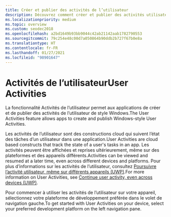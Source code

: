 ```yaml
---
title: Créer et publier des activités de l’utilisateur
description: Découvrez comment créer et publier des activités utilisateur de style Windows. Les activités utilisateur sont des constructions cloud qui suivent l’état des tâches d’un utilisateur dans une application.
ms.localizationpriority: medium
ms.topic: overview
ms.custom: seodec2018
ms.openlocfilehash: a2bd1649b93bb9044c42ab21142aab1782790553
ms.sourcegitcommit: 79c254e48c00d7a050864b90ddb2b727f67b0e8a
ms.translationtype: HT
ms.contentlocale: fr-FR
ms.lasthandoff: 01/27/2021
ms.locfileid: "98901647"
---
```

# <a name="user-activities"></a><span data-ttu-id="b38ed-104">Activités de l’utilisateur</span><span class="sxs-lookup"><span data-stu-id="b38ed-104">User Activities</span></span>

<span data-ttu-id="b38ed-105">La fonctionnalité Activités de l’utilisateur permet aux applications de créer et de publier des activités de l’utilisateur de style Windows.</span><span class="sxs-lookup"><span data-stu-id="b38ed-105">The User Activities feature allows apps to create and publish Windows-style User Activities.</span></span>

<span data-ttu-id="b38ed-106">Les activités de l’utilisateur sont des constructions cloud qui suivent l’état des tâches d’un utilisateur dans une application.</span><span class="sxs-lookup"><span data-stu-id="b38ed-106">User Activities are cloud based constructs that track the state of a user's tasks in an app.</span></span> <span data-ttu-id="b38ed-107">Les activités peuvent être affichées et reprises ultérieurement, même sur des plateformes et des appareils différents.</span><span class="sxs-lookup"><span data-stu-id="b38ed-107">Activities can be viewed and resumed at a later time, even across different devices and platforms.</span></span> <span data-ttu-id="b38ed-108">Pour plus d’informations sur les activités de l’utilisateur, consultez [Poursuivre l’activité utilisateur, même sur différents appareils (UWP)](/windows/uwp/launch-resume/useractivities).</span><span class="sxs-lookup"><span data-stu-id="b38ed-108">For more information on User Activities, see [Continue user activity, even across devices (UWP)](/windows/uwp/launch-resume/useractivities).</span></span>

<span data-ttu-id="b38ed-109">Pour commencer à utiliser les activités de l’utilisateur sur votre appareil, sélectionnez votre plateforme de développement préférée dans le volet de navigation gauche.</span><span class="sxs-lookup"><span data-stu-id="b38ed-109">To get started with User Activities on your device, select your preferred development platform on the left navigation pane.</span></span>